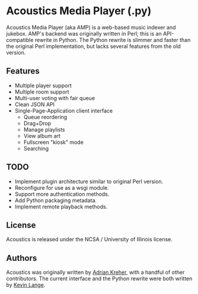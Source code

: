 # Acoustics Media Player (.py)

Acoustics Media Player (aka AMP) is a web-based music indexer and jukebox. AMP's backend was originally written in Perl; this is an API-compatible rewrite in Python. The Python rewrite is slimmer and faster than the original Perl implementation, but lacks several features from the old version.

## Features
- Multiple player support
- Multiple room support
- Multi-user voting with fair queue
- Clean JSON API
- Single-Page-Application client interface
  - Queue reordering
  - Drag+Drop
  - Manage playlists
  - View album art
  - Fullscreen "kiosk" mode
  - Searching

## TODO

- Implement plugin architecture similar to original Perl version.
- Reconfigure for use as a wsgi module.
- Support more authentication methods.
- Add Python packaging metadata.
- Implement remote playback methods.

## License

Acoustics is released under the NCSA / University of Illinois license.

## Authors

Acoustics was originally written by [Adrian Kreher](https://github.com/avuserow), with a handful of other contributors. The current interface and the Python rewrite were both written by [Kevin Lange](https://github.com/klange).
